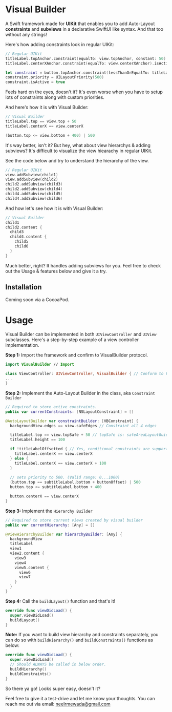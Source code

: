 # Visual Builder

A Swift framework made for **UIKit** that enables you to add Auto-Layout **constraints** and **subviews** in a declarative SwiftUI like syntax. And that too without any strings!

Here's how adding constraints look in regular UIKit:

```swift
// Regular UIKit
titleLabel.topAnchor.constraint(equalTo: view.topAnchor, constant: 50).isActive = true
titleLabel.centerXAnchor.constraint(equalTo: view.centerXAnchor).isActive = true

let constraint = button.topAnchor.constraint(lessThanOrEqualTo: titleLabel.bottomAnchor, constant: 400)
constraint.priority = UILayoutPriority(500)
constraint.isActive = true
```

Feels hard on the eyes, doesn't it? It's even worse when you have to setup lots of constraints along with custom priorities.

And here's how it is with Visual Builder:

```swift
// Visual Builder
titleLabel.top == view.top + 50
titleLabel.centerX == view.centerX

(button.top <= view.bottom + 400) | 500
```

It's way better, isn't it? But hey, what about view hierarchys & adding subviews? It's difficult to visualize the view hiearachy in regular UIKit. 

See the code below and try to understand the hierarchy of the view.

```swift
// Regular UIKit
view.addSubview(child1)
view.addSubview(child2)
child2.addSubview(child3)
child2.addSubview(child4)
child4.addSubview(child5)
child4.addSubview(child6)
```

And how let's see how it is with Visual Builder:

```swift
// Visual Builder
child1
child2.content {
  child3
  child4.content {
    child5
    child6
  }
}
```

Much better, right? It handles adding subviews for you. Feel free to check out the Usage & features below and give it a try.

## Installation

Coming soon via a CocoaPod.

# Usage

Visual Builder can be implemented in both ```UIViewController``` and ```UIView``` subclasses. Here's a step-by-step example of a view controller implementation.

**Step 1:** Import the framework and confirm to VisualBuilder protocol.

```swift
import VisualBuilder // Import

class ViewController: UIViewController, VisualBuilder { // Conform to VisualBuilder
...
}
```

**Step 2:** Implement the Auto-Layout Builder in the class, aka ```Constraint Builder```

```swift
// Required to store active constraints.
public var currentConstraints: [NSLayoutConstraint] = []

@AutoLayoutBuilder var constraintBuilder: [VBConstraint] {
  backgroundView.edges == view.safeEdges // Constraint all 4 edges

  titleLabel.top == view.topSafe + 50 // topSafe is: safeAreaLayoutGuide.topAnchor
  titleLabel.height == 100

  if !titleLabelOffsetted { // Yes, conditional constraints are supported as well :)
    titleLabel.centerX == view.centerX
  } else {
    titleLabel.centerX == view.centerX + 100
  }
  
  // sets priority to 500. (Valid range: 0...1000)
  (button.top == subtitleLabel.bottom + buttonOffset) | 500
  button.top <= subtitleLabel.bottom + 400

  button.centerX == view.centerX
}
```

**Step 3:** Implement the ```Hierarchy Builder```

```swift
// Required to store current views created by visual builder
public var currentHierarchy: [Any] = []

@ViewHierarchyBuilder var hierarchyBuilder: [Any] {
  backgroundView
  titleLabel
  view1
  view2.content {
    view3
    view4
    view5.content {
      view6
      view7
    }
  }
}
```

**Step 4:** Call the ```buildLayout()``` function and that's it!

```swift
override func viewDidLoad() {
  super.viewDidLoad()
  buildLayout()
}
```

**Note:** If you want to build view hierarchy and constraints separately, you can do so with ```buildHierarchy()``` and ```buildConstraints()``` functions as below:

```swift
override func viewDidLoad() {
  super.viewDidLoad()
  // Should ALWAYS be called in below order.
  buildHierarchy()
  buildConstraints()
}
```

So there ya go! Looks super easy, doesn't it?

Feel free to give it a test-drive and let me know your thoughts. You can reach me out via email: neelrmewada@gmail.com

